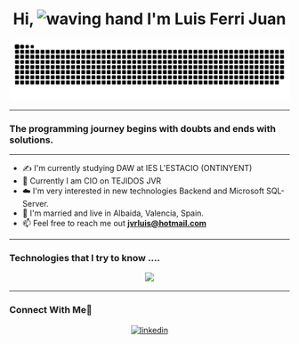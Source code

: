 <div align="center">
  
  <h1>Hi,  <img src="https://raw.githubusercontent.com/MartinHeinz/MartinHeinz/master/wave.gif" alt="waving hand" width="50"> I'm Luis Ferri Juan</h1>
    <img src="https://github.com/Platane/snk/raw/output/github-contribution-grid-snake.svg" alt="GitHub Contribution Snake">
</div>

---

### The programming journey begins with doubts and ends with solutions.

---

- ✍ I'm currently studying DAW at IES L'ESTACIO (ONTINYENT)
- 🏢 Currently I am CIO on TEJIDOS JVR
- ☁️ I'm very interested in new technologies Backend and Microsoft SQL-Server.
- 📝 I'm married and live in Albaida, Valencia, Spain.
- 📫 Feel free to reach me out **[jvrluis@hotmail.com](mailto:jvrluis@hotmail.com)**

---

### Technologies that I try to know .... 

<div align="center">
  <a href="https://skillicons.dev" rel="nofollow">
    <img src="https://skillicons.dev/icons?i=aws,ps,docker,git,css,powershell,mysql,github,html,java,js,mongodb,php,vscode,windows,Xpath,XML,a=15" style="max-width: 100%;">
  </a>
</div>

---

### Connect With Me🤝

<div align="center">
   <a href="https://www.linkedin.com/in/luis-ferri/" rel="nofollow"><img align="center" src="https://user-images.githubusercontent.com/88904952/234979284-68c11d7f-1acc-4f0c-ac78-044e1037d7b0.png" alt="linkedin" height="50" width="50"></a>
 </div>

<!-- METRICS -->

<!-- END METRICS -->

